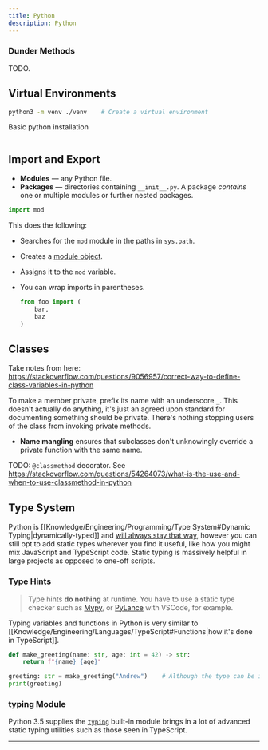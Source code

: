 ```yaml
---
title: Python
description: Python
---
```





### Dunder Methods
TODO.


## Virtual Environments

```bash
python3 -m venv ./venv    # Create a virtual environment 
```


Basic python installation
```
```

## Import and Export
- **Modules** — any Python file.
- **Packages** — directories containing `__init__.py`. A package *contains* one or multiple modules or further nested packages.

```python
import mod
```
This does the following:
- Searches for the `mod` module in the paths in `sys.path`.
- Creates a [module object](https://github.com/python/cpython/blob/3.9/Objects/moduleobject.c).
- Assigns it to the `mod` variable.


- You can wrap imports in parentheses.
    ```python
    from foo import (
        bar,
        baz
    )
    ```

## Classes

Take notes from here: https://stackoverflow.com/questions/9056957/correct-way-to-define-class-variables-in-python

To make a member private, prefix its name with an underscore `_`. This doesn't actually do anything, it's just an agreed upon standard for documenting something  should be private. There's nothing stopping users of the class from invoking private methods.
- **Name mangling** ensures that subclasses don't unknowingly override a private function with the same name.

TODO: `@classmethod` decorator. See https://stackoverflow.com/questions/54264073/what-is-the-use-and-when-to-use-classmethod-in-python

## Type System
Python is [[Knowledge/Engineering/Programming/Type System#Dynamic Typing|dynamically-typed]] and [will always stay that way](https://peps.python.org/pep-0484/#non-goals), however you can still opt to add static types wherever you find it useful, like how you might mix JavaScript and TypeScript code. Static typing is massively helpful in large projects as opposed to one-off scripts.

### Type Hints
> Type hints **do nothing** at runtime. You have to use a static type checker such as [Mypy](https://realpython.com/python-type-checking/), or [PyLance](https://marketplace.visualstudio.com/items?itemName=ms-python.vscode-pylance) with VSCode, for example.

Typing variables and functions in Python is very similar to [[Knowledge/Engineering/Languages/TypeScript#Functions|how it's done in TypeScript]]. 
```python
def make_greeting(name: str, age: int = 42) -> str:
    return f"{name} {age}"

greeting: str = make_greeting("Andrew")    # Although the type can be inferred, annotating the type is still great for documentation.
print(greeting)
```

### typing Module
Python 3.5 supplies the [`typing`](https://docs.python.org/3/library/typing.html) built-in module brings in a lot of advanced static typing utilities such as those seen in TypeScript. 

---
